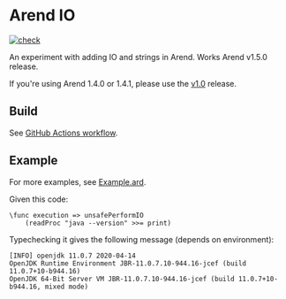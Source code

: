 # Arend IO

[![check](https://github.com/ice1000/arend-io/workflows/check/badge.svg)](https://github.com/ice1000/arend-io/actions/runs/157748792)

An experiment with adding IO and strings in Arend.
Works Arend v1.5.0 release.

If you're using Arend 1.4.0 or 1.4.1, please use the [v1.0] release.

 [v1.0]: https://github.com/ice1000/arend-io/releases/tag/v1.0

## Build

See [GitHub Actions workflow](/.github/workflows/gradle.yml).

## Example

For more examples, see [Example.ard](/test/Example.ard).

Given this code:

```arend
\func execution => unsafePerformIO
    (readProc "java --version" >>= print)
```

Typechecking it gives the following message (depends on environment):

```
[INFO] openjdk 11.0.7 2020-04-14
OpenJDK Runtime Environment JBR-11.0.7.10-944.16-jcef (build 11.0.7+10-b944.16)
OpenJDK 64-Bit Server VM JBR-11.0.7.10-944.16-jcef (build 11.0.7+10-b944.16, mixed mode)
```
